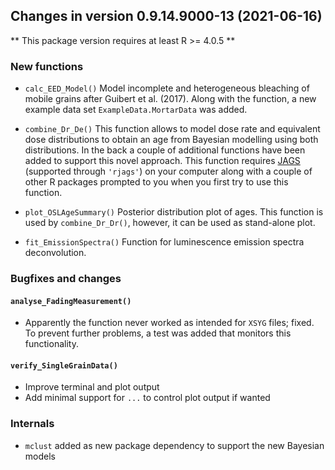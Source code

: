 




<!-- NEWS.md was auto-generated by NEWS.Rmd. Please DO NOT edit by hand!-->

## Changes in version 0.9.14.9000-13 (2021-06-16)

\*\* This package version requires at least R \>= 4.0.5 \*\*

### New functions

-   `calc_EED_Model()` Model incomplete and heterogeneous bleaching of
    mobile grains after Guibert et al. (2017). Along with the function,
    a new example data set `ExampleData.MortarData` was added.

-   `combine_Dr_De()` This function allows to model dose rate and
    equivalent dose distributions to obtain an age from Bayesian
    modelling using both distributions. In the back a couple of
    additional functions have been added to support this novel approach.
    This function requires [JAGS](https://mcmc-jags.sourceforge.io)
    (supported through `'rjags'`) on your computer along with a couple
    of other R packages prompted to you when you first try to use this
    function.

-   `plot_OSLAgeSummary()` Posterior distribution plot of ages. This
    function is used by `combine_Dr_Dr()`, however, it can be used as
    stand-alone plot.

-   `fit_EmissionSpectra()` Function for luminescence emission spectra
    deconvolution.

### Bugfixes and changes

#### `analyse_FadingMeasurement()`

-   Apparently the function never worked as intended for `XSYG` files;
    fixed. To prevent further problems, a test was added that monitors
    this functionality.

#### `verify_SingleGrainData()`

-   Improve terminal and plot output
-   Add minimal support for `...` to control plot output if wanted

### Internals

-   `mclust` added as new package dependency to support the new Bayesian
    models

